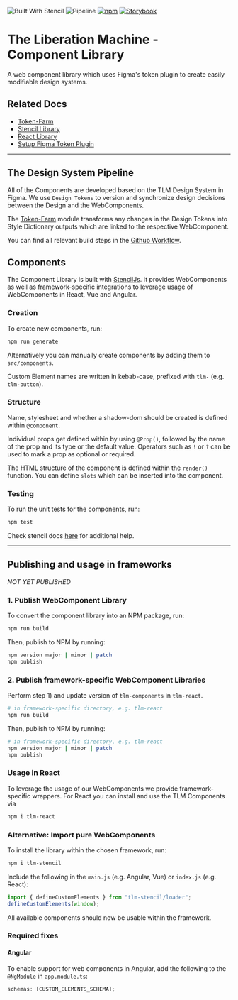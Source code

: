 ![Built With Stencil](https://img.shields.io/badge/-Built%20With%20Stencil-16161d.svg?logo=data%3Aimage%2Fsvg%2Bxml%3Bbase64%2CPD94bWwgdmVyc2lvbj0iMS4wIiBlbmNvZGluZz0idXRmLTgiPz4KPCEtLSBHZW5lcmF0b3I6IEFkb2JlIElsbHVzdHJhdG9yIDE5LjIuMSwgU1ZHIEV4cG9ydCBQbHVnLUluIC4gU1ZHIFZlcnNpb246IDYuMDAgQnVpbGQgMCkgIC0tPgo8c3ZnIHZlcnNpb249IjEuMSIgaWQ9IkxheWVyXzEiIHhtbG5zPSJodHRwOi8vd3d3LnczLm9yZy8yMDAwL3N2ZyIgeG1sbnM6eGxpbms9Imh0dHA6Ly93d3cudzMub3JnLzE5OTkveGxpbmsiIHg9IjBweCIgeT0iMHB4IgoJIHZpZXdCb3g9IjAgMCA1MTIgNTEyIiBzdHlsZT0iZW5hYmxlLWJhY2tncm91bmQ6bmV3IDAgMCA1MTIgNTEyOyIgeG1sOnNwYWNlPSJwcmVzZXJ2ZSI%2BCjxzdHlsZSB0eXBlPSJ0ZXh0L2NzcyI%2BCgkuc3Qwe2ZpbGw6I0ZGRkZGRjt9Cjwvc3R5bGU%2BCjxwYXRoIGNsYXNzPSJzdDAiIGQ9Ik00MjQuNywzNzMuOWMwLDM3LjYtNTUuMSw2OC42LTkyLjcsNjguNkgxODAuNGMtMzcuOSwwLTkyLjctMzAuNy05Mi43LTY4LjZ2LTMuNmgzMzYuOVYzNzMuOXoiLz4KPHBhdGggY2xhc3M9InN0MCIgZD0iTTQyNC43LDI5Mi4xSDE4MC40Yy0zNy42LDAtOTIuNy0zMS05Mi43LTY4LjZ2LTMuNkgzMzJjMzcuNiwwLDkyLjcsMzEsOTIuNyw2OC42VjI5Mi4xeiIvPgo8cGF0aCBjbGFzcz0ic3QwIiBkPSJNNDI0LjcsMTQxLjdIODcuN3YtMy42YzAtMzcuNiw1NC44LTY4LjYsOTIuNy02OC42SDMzMmMzNy45LDAsOTIuNywzMC43LDkyLjcsNjguNlYxNDEuN3oiLz4KPC9zdmc%2BCg%3D%3D&colorA=16161d&style=flat-square)
![Pipeline](https://github.com/MaibornWolff/tlm-components/actions/workflows/update-tokens.yml/badge.svg)
[![npm](https://img.shields.io/npm/v/tlm-stencil?color=blue)](https://www.npmjs.com/package/tlm-stencil)
[![Storybook](https://raw.githubusercontent.com/storybookjs/brand/master/badge/badge-storybook.svg?sanitize=true)](https://maibornwolff.github.io/tlm-components)

# The Liberation Machine - Component Library

A web component library which uses Figma's token plugin to create easily modifiable design systems.

## Related Docs

- [Token-Farm](tlm-token-farm/README.md)
- [Stencil Library](tlm-stencil/README.md)
- [React Library](tlm-react/README.md)
- [Setup Figma Token Plugin](token-plugin.md)

---
## The Design System Pipeline

All of the Components are developed based on the TLM Design System in Figma. We use `Design Tokens` to version and synchronize design decisions between the Design and the WebComponents.

The [Token-Farm](tlm-token-farm/README.md) module transforms any changes in the Design Tokens into Style Dictionary outputs which are linked to the respective WebComponent.

You can find all relevant build steps in the [Github Workflow](./.github/workflows/update-tokens.yml).

## Components

The Component Library is built with [StencilJs](https://stenciljs.com/). It provides WebComponents as well as framework-specific integrations to leverage usage of WebComponents in React, Vue and Angular.

### Creation

To create new components, run:

```bash
npm run generate
```

Alternatively you can manually create components by adding them to `src/components`.

Custom Element names are written in kebab-case, prefixed with `tlm-` (e.g. `tlm-button`).

### Structure

Name, stylesheet and whether a shadow-dom should be created is defined within `@component`.

Individual props get defined within by using `@Prop()`,
followed by the name of the prop and its type or the default value.
Operators such as `!` or `?` can be used to mark a prop as optional or required.

The HTML structure of the component is defined within the `render()` function. You can define `slots`
which can be inserted into the component.

### Testing

To run the unit tests for the components, run:

```bash
npm test
```

Check stencil docs [here](https://stenciljs.com/docs/my-first-component) for additional help.

---

## Publishing and usage in frameworks

_NOT YET PUBLISHED_

### 1. Publish WebComponent Library

To convert the component library into an NPM package, run:

```bash
npm run build
```

Then, publish to NPM by running:

```bash
npm version major | minor | patch
npm publish
```

### 2. Publish framework-specific WebComponent Libraries

Perform step 1) and update version of `tlm-components` in `tlm-react`.

```bash
# in framework-specific directory, e.g. tlm-react
npm run build
```

Then, publish to NPM by running:

```bash
# in framework-specific directory, e.g. tlm-react
npm version major | minor | patch
npm publish
```

### Usage in React

To leverage the usage of our WebComponents we provide framework-specific wrappers. For React you can install and use the TLM Components via

```bash
npm i tlm-react
```

### Alternative: Import pure WebComponents

To install the library within the chosen framework, run:

```bash
npm i tlm-stencil
```

Include the following in the `main.js` (e.g. Angular, Vue) or `index.js` (e.g. React):

```JavaScript
import { defineCustomElements } from "tlm-stencil/loader";
defineCustomElements(window);
```

All available components should now be usable within the framework.

### Required fixes

#### Angular

To enable support for web components in Angular, add the following to the `@NgModule` in `app.module.ts`:

```TypeScript
schemas: [CUSTOM_ELEMENTS_SCHEMA];
```

